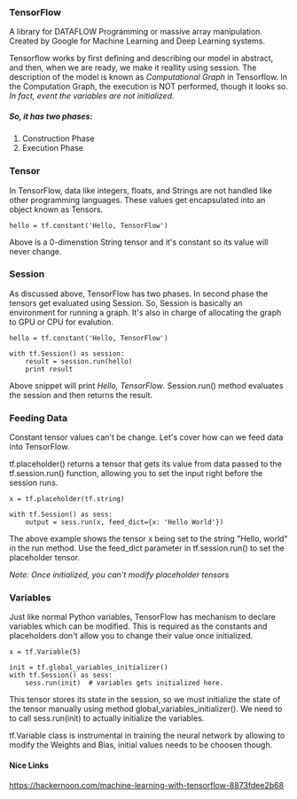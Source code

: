 ### TensorFlow

A library for DATAFLOW Programming or massive array manipulation. Created by Google for Machine Learning and Deep Learning systems. 

Tensorflow works by first defining and describing our model in abstract, and then, when we are ready, we make it reallity using session. The description of the model is known as *Computational Graph* in Tensorflow.  In the Computation Graph, the execution is NOT performed, though it looks so. *In fact, event the variables are not initialized.* 

##### So, it has two phases:
1. Construction Phase
2. Execution Phase

### Tensor
In TensorFlow, data like integers, floats, and Strings are not handled like other programming languages. These values get encapsulated into an object known as Tensors. 

`
hello = tf.constant('Hello, TensorFlow')
`

Above is a 0-dimenstion String tensor and it's constant so its value will never change. 

### Session
As discussed above, TensorFlow has two phases. In second phase the tensors get evaluated using Session. So, Session is basically an environment for running a graph. It's also in charge of allocating the graph to GPU or CPU for evalution. 

```
hello = tf.constant('Hello, TensorFlow')

with tf.Session() as session:
    result = session.run(hello)
    print result
```

Above snippet will print *Hello, TensorFlow*.
Session.run() method evaluates the session and then returns the result. 

### Feeding Data
Constant tensor values can't be change. Let's cover how can we feed data into TensorFlow. 

tf.placeholder() returns a tensor that gets its value from data passed to the tf.session.run() function, allowing you to set the input right before the session runs.

```
x = tf.placeholder(tf.string)

with tf.Session() as sess:
    output = sess.run(x, feed_dict={x: 'Hello World'})
```

The above example shows the tensor x being set to the string "Hello, world" in the run method. Use the feed_dict parameter in tf.session.run() to set the placeholder tensor.

*Note: Once initialized, you can't modify placeholder tensors*

### Variables
Just like normal Python variables, TensorFlow has mechanism to declare variables which can be modified. This is required as the constants and placeholders don't allow you to change their value once initialized. 

```
x = tf.Variable(5)

init = tf.global_variables_initializer()
with tf.Session() as sess:
    sess.run(init)  # variables gets initialized here.
```

This tensor stores its state in the session, so we must initialize the state of the tensor manually using method global_variables_initializer(). We need to to call sess.run(init) to actually initialize the variables. 

tf.Variable class is instrumental in training the neural network by allowing to modify the Weights and Bias, initial values needs to be choosen though. 

#### Nice Links
https://hackernoon.com/machine-learning-with-tensorflow-8873fdee2b68
